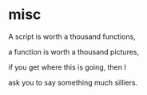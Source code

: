 # misc

A script is worth a thousand functions,

a function is worth a thousand pictures,

if you get where this is going, then I 

ask you to say something much silliers.
